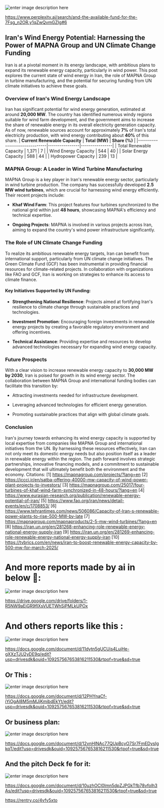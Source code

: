 ![enter image description here](https://i.sstatic.net/5j73QDHO.png)

https://www.perplexity.ai/search/and-the-available-fund-for-the-7Fsg_n2OR.y1qZwQvmGZIg#6

## Iran's Wind Energy Potential: Harnessing the Power of MAPNA Group and UN Climate Change Funding
Iran is at a pivotal moment in its energy landscape, with ambitious plans to expand its renewable energy capacity, particularly in wind power. This post explores the current state of wind energy in Iran, the role of MAPNA Group in turbine manufacturing, and the potential for securing funding from UN climate initiatives to achieve these goals.
### Overview of Iran's Wind Energy Landscape
Iran has significant potential for wind energy generation, estimated at around **20,000 MW**. The country has identified numerous windy regions suitable for wind farm development, and the government aims to increase the share of renewable energy in its overall electricity generation capacity. As of now, renewable sources account for approximately **7%** of Iran's total electricity production, with wind energy contributing about **40%** of this share.
| **Current Renewable Capacity** | **Total (MW)** | **Share (%)** |
|-------------------------------|----------------|----------------|
| Total Renewable Capacity       | 1,371          | 7              |
| Wind Energy Capacity           | 544            | 40             |
| Solar Energy Capacity          | 588            | 44             |
| Hydropower Capacity            | 239            | 13             |
### MAPNA Group: A Leader in Wind Turbine Manufacturing
MAPNA Group is a key player in Iran's renewable energy sector, particularly in wind turbine production. The company has successfully developed **2.5 MW wind turbines**, which are crucial for harnessing wind energy efficiently. Their recent projects include:
- **Khaf Wind Farm**: This project features four turbines synchronized to the national grid within just **48 hours**, showcasing MAPNA's efficiency and technical expertise.
  
- **Ongoing Projects**: MAPNA is involved in various projects across Iran, aiming to expand the country's wind power infrastructure significantly.
### The Role of UN Climate Change Funding
To realize its ambitious renewable energy targets, Iran can benefit from international support, particularly from UN climate change initiatives. The Green Climate Fund (GCF) has been instrumental in providing financial resources for climate-related projects. In collaboration with organizations like FAO and GCF, Iran is working on strategies to enhance its access to climate finance.
#### Key Initiatives Supported by UN Funding:
- **Strengthening National Resilience**: Projects aimed at fortifying Iran's resilience to climate change through sustainable practices and technologies.
  
- **Investment Promotion**: Encouraging foreign investments in renewable energy projects by creating a favorable regulatory environment and offering incentives.
- **Technical Assistance**: Providing expertise and resources to develop advanced technologies necessary for expanding wind energy capacity.
### Future Prospects
With a clear vision to increase renewable energy capacity to **30,000 MW by 2030**, Iran is poised for growth in its wind energy sector. The collaboration between MAPNA Group and international funding bodies can facilitate this transition by:
- Attracting investments needed for infrastructure development.
  
- Leveraging advanced technologies for efficient energy generation.
- Promoting sustainable practices that align with global climate goals.
### Conclusion
Iran's journey towards enhancing its wind energy capacity is supported by local expertise from companies like MAPNA Group and international initiatives from the UN. By harnessing these resources effectively, Iran can not only meet its domestic energy needs but also position itself as a leader in renewable energy within the region. The path forward involves strategic partnerships, innovative financing models, and a commitment to sustainable development that will ultimately benefit both the environment and the economy.
Citations:
[1] https://mapnagroup.com/projects/?lang=en
[2] https://iccci.ir/en/satba-offering-40000-mw-capacity-of-wind-power-plant-projects-to-investors/
[3] https://mapnagroup.com/25017/four-turbines-of-khaf-wind-farm-synchronized-in-48-hours/?lang=en
[4] https://www.eurasian-research.org/publication/renewable-energy-potential-of-iran/
[5] https://www.fao.org/iran/news/detail-events/en/c/1708853/
[6] https://www.tehrantimes.com/news/506086/Capacity-of-Iran-s-renewable-power-plants-to-rise-500-MW-by-late
[7] https://mapnagroup.com/mapnaproducts/2-5-mw-wind-turbines/?lang=en
[8] https://iran.un.org/en/281268-enhancing-role-renewable-energy-national-energy-supply-iran
[9] https://iran.un.org/en/281269-enhancing-role-renewable-energy-national-energy-supply-iran
[10] https://tvbrics.com/en/news/iran-to-boost-renewable-energy-capacity-by-500-mw-for-march-2025/

# And more reports made by ai in below 📁:

![enter image description here](https://i.sstatic.net/65K4X96B.jpg)

https://drive.google.com/drive/folders/1-R5NW9aEjGR9fIXsVUETWhSiPMLkUPOx

# And others reports like this :

![enter image description here](https://i.sstatic.net/GsFEhCEQ.jpg)


https://docs.google.com/document/d/11dytn5gUCUis4LujHe-gXXzTJU2yDE9q/edit?usp=drivesdk&ouid=109257567653816211530&rtpof=true&sd=true

 ## Or This :

![enter image description here](https://i.sstatic.net/4kXmRgLj.jpg)

https://docs.google.com/document/d/12PHYnaCf-iYiOgAI8M5mMJjKmibdEkYt/edit?usp=drivesdk&ouid=109257567653816211530&rtpof=true&sd=true

## Or business plan:
![enter image description here](https://i.sstatic.net/7ATwEBVe.jpg)

https://docs.google.com/document/d/12vnHlNAc77QUpBcyO7Sr7FmEDysIgkqT/edit?usp=drivesdk&ouid=109257567653816211530&rtpof=true&sd=true

 ## And the pitch Deck fe for it:
![enter image description here](https://i.sstatic.net/kEZKNSyb.jpg)

https://docs.google.com/document/d/10uzhOCl0lmn5dpZJPGkTfb78vfolh3As/edit?usp=drivesdk&ouid=109257567653816211530&rtpof=true&sd=true

https://rentry.co/4vfv5xto
